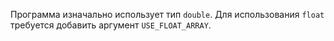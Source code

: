 Программа изначально использует тип `double`. Для использования `float ` требуется добавить аргумент `USE_FLOAT_ARRAY`.
